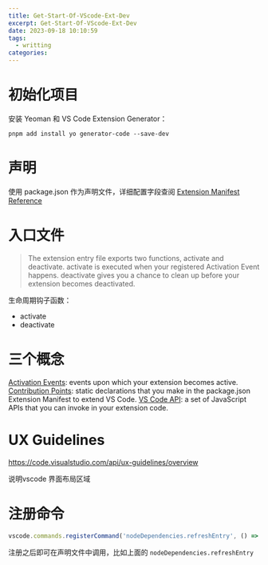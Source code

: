 ```yaml
---
title: Get-Start-Of-VScode-Ext-Dev
excerpt: Get-Start-Of-VScode-Ext-Dev
date: 2023-09-18 10:10:59
tags:
  - writting
categories:
---
```


# 初始化项目

安装 Yeoman 和 VS Code Extension Generator：

```shell
pnpm add install yo generator-code --save-dev
```

# 声明

使用 package.json 作为声明文件，详细配置字段查阅 [Extension Manifest Reference](https://code.visualstudio.com/api/references/extension-manifest)

# 入口文件

> The extension entry file exports two functions, activate and deactivate. activate is executed when your registered Activation Event happens. deactivate gives you a chance to clean up before your extension becomes deactivated. 

生命周期钩子函数：

- activate
- deactivate

# 三个概念

[Activation Events](https://code.visualstudio.com/api/references/activation-events): events upon which your extension becomes active.
[Contribution Points](https://code.visualstudio.com/api/references/contribution-points): static declarations that you make in the package.json Extension Manifest to extend VS Code.
[VS Code API](https://code.visualstudio.com/api/references/vscode-api): a set of JavaScript APIs that you can invoke in your extension code.

# UX Guidelines

https://code.visualstudio.com/api/ux-guidelines/overview

说明vscode 界面布局区域

# 注册命令

```js
vscode.commands.registerCommand('nodeDependencies.refreshEntry', () => nodeDependenciesProvider.refresh());
```

注册之后即可在声明文件中调用，比如上面的 `nodeDependencies.refreshEntry`
